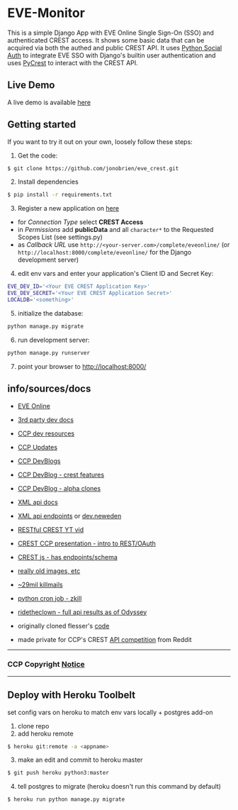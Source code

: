# EVE-Monitor

This is a simple Django App with EVE Online Single Sign-On (SSO) and authenticated CREST access. It shows some basic data that can be acquired via both the authed and public CREST API.
It uses [Python Social Auth](http://psa.matiasaguirre.net/) to integrate EVE SSO with Django's builtin user authentication and uses [PyCrest](https://github.com/jonobrien/PyCrest) to interact with the CREST API.

## Live Demo
A live demo is available [here](http://evecrest.herokuapp.com/login/)

## Getting started
If you want to try it out on your own, loosely follow these steps:

1. Get the code:
  ```bash
  $ git clone https://github.com/jonobrien/eve_crest.git
  ```

2. Install dependencies
  ```bash
  $ pip install -r requirements.txt
  ```

3. Register a new application on [here](https://developers.eveonline.com/applications/)
  - for *Connection Type* select **CREST Access**
  - in *Permissions* add **publicData** and all `character*` to the Requested Scopes List (see settings.py)
  - as *Callback URL* use `http://<your-server.com>/complete/eveonline/` (or `http://localhost:8000/complete/eveonline/` for the Django development server)

4. edit env vars and enter your application's Client ID and Secret Key:
  ```bash
  EVE_DEV_ID='<Your EVE CREST Application Key>'
  EVE_DEV_SECRET='<Your EVE CREST Application Secret>'
  LOCALDB='<something>'
  ```

5. initialize the database:
  ```bash
  python manage.py migrate
  ```

6. run development server:
  ```bash
  python manage.py runserver
  ```

7. point your browser to [http://localhost:8000/](http://localhost:8000/)


## info/sources/docs

- [EVE Online](https://eveonline.com/)
- [3rd party dev docs](https://eveonline-third-party-documentation.readthedocs.org)
- [CCP dev resources](https://developers.eveonline.com/resource/resources)
- [CCP Updates](http://updates.eveonline.com)
- [CCP DevBlogs](https://developers.eveonline.com/blog)
- [CCP DevBlog - crest features](https://developers.eveonline.com/blog/article/the-eve-online-api-challenge)
- [CCP DevBlog - alpha clones](https://community.eveonline.com/news/dev-blogs/introducing-clone-states-and-the-future-of-access-to-eve-online)
- [XML api docs](http://wiki.eveuniversity.org/EVE_API_Guide)
- [XML api endpoints](http://ned.karbowiak.dk/API) or [dev.neweden](https://dev.neweden.xyz/API)
- [RESTful CREST YT vid](https://www.youtube.com/watch?v=QMQOjUjrZIo)
- [CREST CCP presentation - intro to REST/OAuth](http://bambuser.com/v/2494220)


- [CREST js - has endpoints/schema](http://jimpurbrick.com/crestmatic/)
- [really old images, etc](https://community.eveonline.com/news/dev-blogs/eve-data-export-rmr-edition/)
- [~29mil killmails](https://www.reddit.com/r/evetech/comments/3ohd1v/28285480_killmails_crest/)
- [python cron job - zkill](https://www.reddit.com/r/evetech/comments/4c2xgy/lf_kills_feed/d1fx8z7)
- [ridetheclown - full api results as of Odyssey](http://ridetheclown.com/eveapi/audit.php)


- originally cloned flesser's [code](https://github.com/flesser/django-crest-example)
- made private for CCP's CREST [API competition](https://www.reddit.com/r/Eve/comments/45wpx5/dev_blog_the_eve_online_api_challenge_ccp_foxfour/?ref=share&ref_source=link) from Reddit

----

### CCP Copyright [Notice](https://developers.eveonline.com/resource/license-agreement)

----


## Deploy with Heroku Toolbelt

set config vars on heroku to match env vars locally + postgres add-on

1. clone repo
2. add heroku remote

  ```bash
  $ heroku git:remote -a <appname>
  ```

3. make an edit and commit to heroku master

  ```bash
  $ git push heroku python3:master
  ```

4. tell postgres to migrate (heroku doesn't run this command by default)

  ```bash
  $ heroku run python manage.py migrate
  ```
